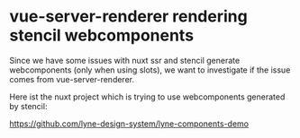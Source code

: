 # vue-server-renderer rendering stencil webcomponents

Since we have some issues with nuxt ssr and stencil generate webcomponents (only when using slots), we want to investigate if the issue comes from vue-server-renderer.

Here ist the nuxt project which is trying to use webcomponents generated by stencil:

https://github.com/lyne-design-system/lyne-components-demo
